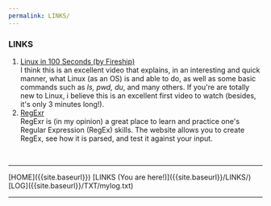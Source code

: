 ```yaml
---
permalink: LINKS/
---
```

### LINKS

1. [Linux in 100 Seconds (by Fireship)](https://www.youtube.com/watch?v=rrB13utjYV4)<br>
I think this is an excellent video that explains, in an interesting and quick manner, what Linux (as an OS) is and able to do, as well as some basic commands such as *ls, pwd, du*, and many others. 
If you're are totally new to Linux, i believe this is an excellent first video to watch (besides, it's only 3 minutes long!).  
2. [RegExr](https://regexr.com/)<br>
RegExr is (in my opinion) a great place to learn and practice one's Regular Expression (RegEx) skills. 
The website allows you to create RegEx, see how it is parsed, and test it against your input. 

<br>
<hr>
[HOME]({{site.baseurl}}) [LINKS (You are here!)]({{site.baseurl}}/LINKS/) [LOG]({{site.baseurl}}/TXT/mylog.txt)
<br>
<hr>
